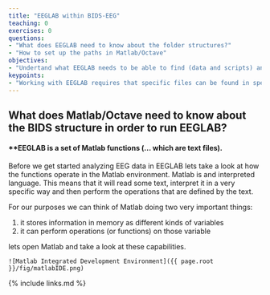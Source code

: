 ```yaml
---
title: "EEGLAB within BIDS-EEG"
teaching: 0
exercises: 0
questions:
- "What does EEGLAB need to know about the folder structures?"
- "How to set up the paths in Matlab/Octave"
objectives:
- "Undertand what EEGLAB needs to be able to find (data and scripts) and how to tell it where to find them."
keypoints:
- "Working with EEGLAB requires that specific files can be found in specific locations"
---
```


## What does Matlab/Octave need to know about the BIDS structure in order to run EEGLAB?

#### **EEGLAB is a set of Matlab functions (... which are text files).

Before we get started analyzing EEG data in EEGLAB lets take a look at how the functions operate in the Matlab environment. Matlab is and interpreted language. This means that it will read some text, interpret it in a very specific way and then perform the operations that are defined by the text.

For our purposes we can think of Matlab doing two very important things:
1. it stores information in memory as different kinds of variables
2. it can perform operations (or functions) on those variable

lets open Matlab and take a look at these capabilities.

	![Matlab Integrated Development Environment]({{ page.root }}/fig/matlabIDE.png)
{% include links.md %}

